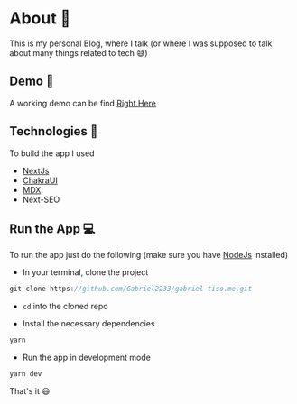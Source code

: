 # About :rocket:

This is my personal Blog, where I talk (or where I was supposed to talk about many things related to tech :sweat_smile:)


## Demo :eyes:

A working demo can be find [Right Here](https://gabriel-tiso-blog.vercel.app)

## Technologies :wrench:

To build the app I used

- [NextJs](https://nextjs.org)
- [ChakraUI](https://chakra-ui.com)
- [MDX](https://mdxjs.com)
- Next-SEO

## Run the App :computer:

To run the app just do the following (make sure you have [NodeJs](https://nodejs.org) installed)

- In your terminal, clone the project

```js
git clone https://github.com/Gabriel2233/gabriel-tiso.me.git
```
- ```cd``` into the cloned repo

- Install the necessary dependencies

```js
yarn 
```

- Run the app in development mode

```js
yarn dev
```

That's it :smiley:
